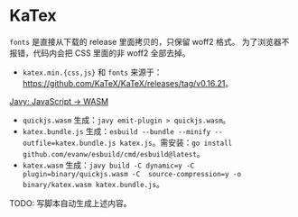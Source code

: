 # KaTex

`fonts` 是直接从下载的 release 里面拷贝的，只保留 woff2 格式。
为了浏览器不报错，代码内会把 CSS 里面的非 woff2 全部去掉。

* `katex.min.{css,js}` 和 `fonts` 来源于：<https://github.com/KaTeX/KaTeX/releases/tag/v0.16.21>。

[Javy: JavaScript → WASM](https://github.com/bytecodealliance/javy)

* `quickjs.wasm` 生成：`javy emit-plugin > quickjs.wasm`。
* `katex.bundle.js` 生成：`esbuild --bundle --minify --outfile=katex.bundle.js katex.js`。需安装：`go install github.com/evanw/esbuild/cmd/esbuild@latest`。
* `katex.wasm` 生成：`javy build -C dynamic=y -C plugin=binary/quickjs.wasm -C  source-compression=y -o binary/katex.wasm katex.bundle.js`。

TODO: 写脚本自动生成上述内容。
